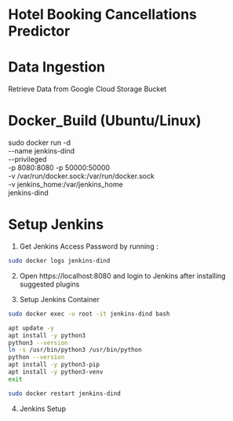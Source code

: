 # Hotel Booking Cancellations Predictor

# Data Ingestion

Retrieve Data from Google Cloud Storage Bucket


# Docker_Build (Ubuntu/Linux)

sudo docker run -d \
  --name jenkins-dind \
  --privileged \
  -p 8080:8080 -p 50000:50000 \
  -v /var/run/docker.sock:/var/run/docker.sock \
  -v jenkins_home:/var/jenkins_home \
  jenkins-dind

# Setup Jenkins

1. Get Jenkins Access Password by running :

```bash
sudo docker logs jenkins-dind

```

2. Open https://localhost:8080 and login to Jenkins after installing suggested plugins

3. Setup Jenkins Container

```bash
sudo docker exec -u root -it jenkins-dind bash

apt update -y
apt install -y python3
python3 --version
ln -s /usr/bin/python3 /usr/bin/python
python --version
apt install -y python3-pip
apt install -y python3-venv
exit

sudo docker restart jenkins-dind

```
4. Jenkins Setup
